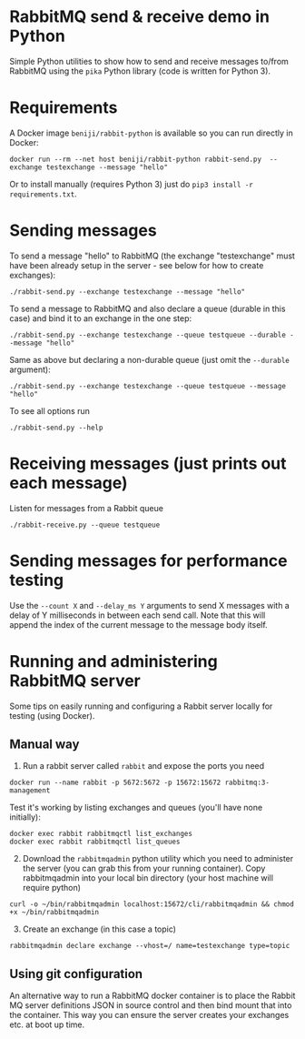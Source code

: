 
# RabbitMQ send & receive demo in Python


Simple Python utilities to show how to send and receive messages to/from RabbitMQ using the `pika` Python library (code is written for Python 3).


Requirements
============

A Docker image `beniji/rabbit-python` is available so you can run directly in Docker:

```
docker run --rm --net host beniji/rabbit-python rabbit-send.py  --exchange testexchange --message "hello"
```

Or to install manually (requires Python 3) just do `pip3 install -r requirements.txt`.



Sending messages
================

To send a message "hello" to RabbitMQ (the exchange "testexchange" must have been already setup in the server - see below for how to create exchanges):

```
./rabbit-send.py --exchange testexchange --message "hello"
```

To send a message to RabbitMQ and also declare a queue (durable in this case) and bind it to an exchange in the one step:

```
./rabbit-send.py --exchange testexchange --queue testqueue --durable --message "hello"
```

Same as above but declaring a non-durable queue (just omit the `--durable` argument):

```
./rabbit-send.py --exchange testexchange --queue testqueue --message "hello"
```

To see all options run

```
./rabbit-send.py --help
```


Receiving messages (just prints out each message)
=================================================

Listen for messages from a Rabbit queue

```
./rabbit-receive.py --queue testqueue
```


Sending messages for performance testing
========================================

Use the `--count X` and `--delay_ms Y` arguments to send X messages with a delay of Y milliseconds in between each send call. Note that this will append the index of the current message to the message body itself.


Running and administering RabbitMQ server
=========================================

Some tips on easily running and configuring a Rabbit server locally for testing (using Docker).

Manual way
----------

1. Run a rabbit server called `rabbit` and expose the ports you need

```
docker run --name rabbit -p 5672:5672 -p 15672:15672 rabbitmq:3-management
```

Test it's working by listing exchanges and queues (you'll have none initially):

```
docker exec rabbit rabbitmqctl list_exchanges
docker exec rabbit rabbitmqctl list_queues
```

2. Download the `rabbitmqadmin` python utility which you need to administer the server (you can grab this from your running container). Copy rabbitmqadmin into your local bin directory (your host machine will require python)

```
curl -o ~/bin/rabbitmqadmin localhost:15672/cli/rabbitmqadmin && chmod +x ~/bin/rabbitmqadmin
```

3. Create an exchange (in this case a topic)

```
rabbitmqadmin declare exchange --vhost=/ name=testexchange type=topic
```

Using git configuration
-----------------------

An alternative way to run a RabbitMQ docker container is to place the Rabbit MQ server definitions JSON in source control and then bind mount that into the container. This way you can ensure the server creates your exchanges etc. at boot up time.


